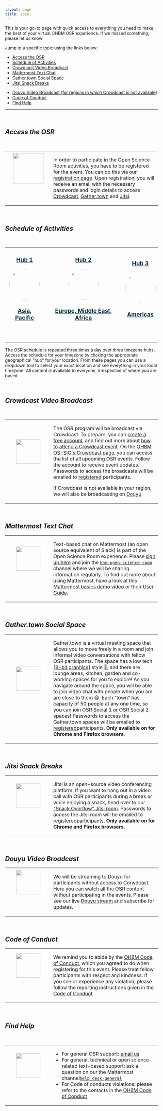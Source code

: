 ```yaml
---
layout: page
title: Join!
---
```


This is your go-to page with quick access to everything you need to make the best of your virtual OHBM OSR experience.
If we missed something, please let us know!

Jump to a specific topic using the links below:

- [Access the OSR](#access)
- [Schedule of Activities](#schedule)
- [Crowdcast Video Broadcast](#crowdcast)
- [Mattermost Text Chat](#mattermost)
- [Gather.town Social Space](#gather-town)
- [Jitsi Snack Breaks](#jitsi)
<!-- - [Youtube ](#youtube) -->
- [Douyu Video Broadcast (for regions in which Crowdcast is not available)](#douyu)
- [Code of Conduct](#coc)
- [Find Help](#help)

---

<div id='access'></div><br>
<div class="text-left"><h2><i>Access the OSR</i></h2><br></div>
<table class="join">
    <tr class="join">
        <td class="join" style="width:30%; text-align:center;">
            <a style="display:block; color:#05323F" href="../register" _target="_blank">
            <aside>
            <header>
                <img src="../img/logo_semitransparent_1000x1000.png" style="height:100px;">
            </header>
            </aside>
            </a>
        </td>
        <td class="join" style="width:70%;">
            <p>
                In order to participate in the Open Science Room activities, you have to be registered for the event.
                You can do this via our <a href="../register" _target="_blank">registration page</a>.
                Upon registration, you will receive an email with the necessary passwords and login details to access <a href="#crowdcast" _target="_blank">Crowdcast</a>, <a href="#gather-town" _target="_blank">Gather.town</a> and <a href="#jitsi" _target="_blank">Jitsi</a>.
            </p>
        </td>
    </tr>
</table>

<div id='schedule'></div><br>
<div class="text-left"><h2><i>Schedule of Activities</i></h2><br></div>
<table class="people">
    <tr class="people">
        <td class="people">
            <a style="display:block; color:#05323F" href="./schedule/apac">
            <aside>
            <header>
                <h3>Hub 1</h3>
                <img src="../img/map_1.svg" style="height:100px; border-radius:50%;">
                <h3>Asia, Pacific</h3>
            </header>
            </aside>
            </a>
        </td>
        <td class="people">
            <a style="display:block; color:#05323F" href="./schedule/emea">
            <aside>
            <header>
                <h3>Hub 2</h3>
                <img src="../img/map_2.svg" style="height:100px; border-radius:50%;">
                <h3>Europe, Middle East, Africa</h3>
            </header>
            </aside>
            </a>
        </td>
        <td class="people">
            <a style="display:block; color:#05323F" href="./schedule/americas">
            <aside>
            <header>
                <h3>Hub 3</h3>
                <img src="../img/map_3.svg" style="height:100px; border-radius:50%;">
                <h3>Americas</h3>
            </header>
            </aside>
            </a>
        </td>
    </tr>
</table>

<div class="text-left">
    <p>The OSR schedule is repeated three times a day over three timezone hubs. Access the schedule for your timezone by clicking the appropriate geographical "hub" for your location. From these pages you can use a dropdown tool to select your exact location and see everything in your local timezone. All content is available to everyone, irrespective of where you are based.</p></div>



<div id='crowdcast'></div><br>
<div class="text-left"><h2><i>Crowdcast Video Broadcast</i></h2><br></div>
<table class="join">
    <tr class="join">
        <td class="join" style="width:30%; text-align:center;">
            <a style="display:block; color:#05323F" href="https://www.crowdcast.io/ossig2019" _target="_blank">
            <aside>
            <header>
                <img src="../img/crowdcast.png" style="height:80px;">
            </header>
            </aside>
            </a>
        </td>
        <td class="join" style="width:70%;">
            <p>
                The OSR program will be broadcast via Crowdcast. To prepare, you can <a href="https://www.crowdcast.io/" _target="_blank">create a free account</a>, and find out more about <a href="https://docs.crowdcast.io/en/articles/651701-attendee-quick-reference-guide" _target="_blank">how to attend a Crowdcast event</a>.
                On the <a href="https://www.crowdcast.io/ossig2019" _target="_blank">OHBM OS-SIG's Crowdcast page</a>, you can access the list of all upcoming OSR events. Follow the account to receive event updates. Passwords to access the broadcasts will be emailed to <a href="../register" _target="_blank">registered</a> participants.
            </p>
            <p>
                If Crowdcast is not available in your region, we will also be broadcasting on <a href="./#douyu" _target="_blank">Douyu</a>.
            </p>
        </td>
    </tr>
</table>


<div id='mattermost'></div><br>
<div class="text-left"><h2><i>Mattermost Text Chat</i><br></h2></div>
<table class="join">
    <tr class="join">
        <td class="join" style="width:30%; text-align:center;">
            <a style="display:block; color:#05323F" href="https://mattermost.brainhack.org/brainhack/channels/hbm-open-science-room" _target="_blank">
            <aside>
            <header>
                <img src="../img/mattermost.png" style="height:80px;">
            </header>
            </aside>
            </a>
        </td>
        <td class="join" style="width:70%">
            <p>
                Text-based chat on Mattermost (an open source equivalent of Slack) is part of the Open Science Room experience.
                Please <a href="https://mattermost.brainhack.org/signup_email" _target="_blank">sign up here</a> and join the <a href="https://mattermost.brainhack.org/brainhack/channels/hbm-open-science-room" _target="_blank"><code>hbm-open-science-room</code></a> channel where we will be sharing information regularly.
                To find out more about using Mattermost, have a look at this <a href="https://www.youtube.com/watch?v=eq4yEM5z5SY&list=PL-jqvaPsjQpMqnRgFEw_3fuGQbcVDTpaM&index=5" _target="_blank">Mattermost basics demo video</a> or their <a href="https://docs.mattermost.com/guides/user.html" _target="_blank">User Guide</a>.
            </p>
        </td>
    </tr>
</table>


<div id='gather-town'></div><br>
<div class="text-left"><h2><i>Gather.town Social Space</i><br></h2></div>
<table class="join">
    <tr class="join">
        <td class="join" style="width:30%; text-align:center;">
            <a style="display:block; color:#05323F" href="https://gather.town/SNvy8sSrEU73UIDF/hbmhack" _target="_blank">
            <aside>
            <header>
                <img src="../img/gather.png" style="height:80px;">
            </header>
            </aside>
            </a>
        </td>
        <td class="join" style="width:70%">
            <p>
                Gather.town is a virtual meeting space that allows you to move freely in a room and join informal video conversations with fellow OSR participants. The space has a low tech <a href="https://logicsimplified.com/newgames/rising-trend-of-pixel-art8-bit-graphic-style-use-in-modern-games/" _target="_blank">[8-bit graphics]</a> style &#128126, and there are lounge areas, kitchen, garden and co-working spaces for you to explore! As you navigate around the space, you will be able to join video chat with people when you are are close to them &#128513. Each "town" has capacity of 50 people at any one time, so you can join <a href="https://gather.town/SNvy8sSrEU73UIDF/hbmhack" _target="_blank">OSR Social 1</a> or <a href="https://gather.town/f1QNy1MCI3fPFvNv/hbmhack-2" _target="_blank">OSR Social 2</a> spaces! Passwords to access the Gather.town spaces will be emailed to <a href="../register" _target="_blank">registered</a>participants. <b>Only available on for Chrome and Firefox browsers</b>.
            </p>
        </td>
    </tr>
</table>


<div id='jitsi'></div><br>
<div class="text-left"><h2><i>Jitsi Snack Breaks</i><br></h2></div>
<table class="join">
    <tr class="join">
        <td class="join" style="width:30%; text-align:center;">
            <a style="display:block; color:#05323F" href="https://meet.jit.si/snackoverflow" _target="_blank">
            <aside>
            <header>
                <img src="../img/jitsi_logo.png" style="height:80px;">
            </header>
            </aside>
            </a>
        </td>
        <td class="join" style="width:70%">
            <p>
                Jitsi is an open-source video conferencing platform.
                If you want to hang out in a video call with OSR participants during a break or while enjoying a snack,
                head over to our <a href="https://meet.jit.si/snackoverflow" _target="_blank">"Snack Overflow" Jitsi room</a>. Passwords to access the Jitsi room will be emailed to <a href="../register" _target="_blank">registered</a>participants.  <b>Only available on for Chrome and Firefox browsers</b>.
            </p>
        </td>
    </tr>
</table>



<!-- <div id='youtube'></div><br>
<table class="join">
    <tr class="join">
        <td class="join" style="width:30%; text-align:center;">
            <a style="display:block; color:#05323F" href="https://www.youtube.com/channel/UChvSitFvqGDeA1y7MJs4CGQ" _target="_blank">
            <aside>
            <header>
                <img src="../img/youtube.png" style="height:80px;">
            </header>
            </aside>
            </a>
        </td>
        <td class="join" style="width:70%">
            <p>
                You can also watch the program passively, without participating in the events, via Youtube.
                All content will be streamed live to our <a href="https://www.youtube.com/channel/UChvSitFvqGDeA1y7MJs4CGQ" _target="_blank">OS-SIG Youtube Channel</a>. You can subscribe to the channel for event updates.
            </p>
        </td>
    </tr>
</table> -->


<div id='douyu'></div><br>
<div class="text-left"><h2><i>Douyu Video Broadcast</i><br></h2></div>
<table class="join">
    <tr class="join">
        <td class="join" style="width:30%; text-align:center;">
            <a style="display:block; color:#05323F" href="https://www.douyu.com/rfmri" _target="_blank">
            <aside>
            <header>
                <img src="../img/douyu.png" style="height:80px;">
            </header>
            </aside>
            </a>
        </td>
        <td class="join" style="width:70%">
            <p>
                We will be streaming to Douyu for participants  without access to Corwdcast. Here you can watch all the OSR content without participating in the events. Please see our live <a href="https://www.douyu.com/rfmri" _target="_blank">Douyu stream</a> and subscribe for updates.
            </p>
        </td>
    </tr>
</table>


<div id='coc'></div><br>
<div class="text-left"><h2><i>Code of Conduct</i><br></h2></div>
<table class="join">
    <tr class="join">
        <td class="join" style="width:30%; text-align:center;">
            <a style="display:block; color:#05323F" href="https://www.humanbrainmapping.org/i4a/pages/index.cfm?pageid=3846" _target="_blank">
            <aside>
            <header>
                <img src="../img/ohbm_logo_transparent.png" style="height:80px;">
            </header>
            </aside>
            </a>
        </td>
        <td class="join" style="width:70%">
            <p>
                We remind you to abide by the <a href="https://www.humanbrainmapping.org/i4a/pages/index.cfm?pageid=3846" _target="_blank">OHBM Code of Conduct</a>, which you agreed to do when registering for this event.
                Please treat fellow participants with respect and kindness.
                If you see or experience any violation, please follow the reporting instructions given in the <a href="https://www.humanbrainmapping.org/i4a/pages/index.cfm?pageid=3846" _target="_blank">Code of Conduct</a>.
            </p>
        </td>
    </tr>
</table>

<div id='help'></div><br>
<div class="text-left"><h2><i>Find Help</i></h2><br></div>
<table class="join">
    <tr class="join">
        <td class="join" style="width:30%; text-align:center;">
            <a style="display:block; color:#05323F" href="../contact" _target="_blank">
            <aside>
            <header>
                <img src="../img/logo-osr2020_square.png" style="height:80px;">
            </header>
            </aside>
            </a>
        </td>
        <td class="join" style="width:70%">
            <p>
                <ul>
                <li>
                For general OSR support: <a href="mailto:ohbm.osr@gmail.com" _target="_blank">email us</a>
                </li>
                <li>
                For general, technical or open science-related text-based support: ask a question on our the Mattermost channel<a href="https://mattermost.brainhack.org/brainhack/channels/help_desk-general" _target="_blank"><code>help_desk-general</code></a>
                </li>
                <li>
                For Code of conducts violations: please refer to the contacts in the <a href="https://www.humanbrainmapping.org/i4a/pages/index.cfm?pageid=3846" _target="_blank">OHBM Code of Conduct</a>
                </li>
                </ul>
            </p>
        </td>
    </tr>
</table>
